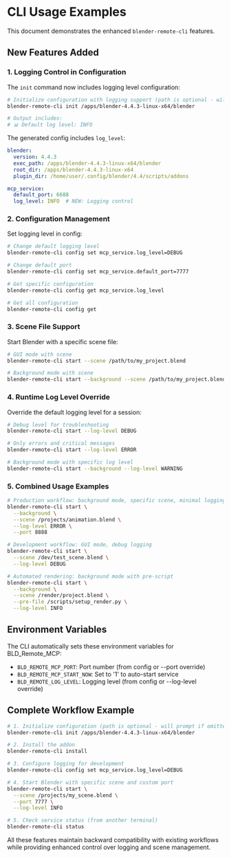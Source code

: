 # CLI Usage Examples

This document demonstrates the enhanced `blender-remote-cli` features.

## New Features Added

### 1. Logging Control in Configuration

The `init` command now includes logging level configuration:

```bash
# Initialize configuration with logging support (path is optional - will prompt if omitted)
blender-remote-cli init /apps/blender-4.4.3-linux-x64/blender

# Output includes:
# 📊 Default log level: INFO
```

The generated config includes `log_level`:
```yaml
blender:
  version: 4.4.3
  exec_path: /apps/blender-4.4.3-linux-x64/blender
  root_dir: /apps/blender-4.4.3-linux-x64
  plugin_dir: /home/user/.config/blender/4.4/scripts/addons

mcp_service:
  default_port: 6688
  log_level: INFO  # NEW: Logging control
```

### 2. Configuration Management

Set logging level in config:
```bash
# Change default logging level
blender-remote-cli config set mcp_service.log_level=DEBUG

# Change default port  
blender-remote-cli config set mcp_service.default_port=7777

# Get specific configuration
blender-remote-cli config get mcp_service.log_level

# Get all configuration
blender-remote-cli config get
```

### 3. Scene File Support

Start Blender with a specific scene file:
```bash
# GUI mode with scene
blender-remote-cli start --scene /path/to/my_project.blend

# Background mode with scene
blender-remote-cli start --background --scene /path/to/my_project.blend
```

### 4. Runtime Log Level Override

Override the default logging level for a session:
```bash
# Debug level for troubleshooting
blender-remote-cli start --log-level DEBUG

# Only errors and critical messages
blender-remote-cli start --log-level ERROR

# Background mode with specific log level
blender-remote-cli start --background --log-level WARNING
```

### 5. Combined Usage Examples

```bash
# Production workflow: background mode, specific scene, minimal logging
blender-remote-cli start \
  --background \
  --scene /projects/animation.blend \
  --log-level ERROR \
  --port 8888

# Development workflow: GUI mode, debug logging
blender-remote-cli start \
  --scene /dev/test_scene.blend \
  --log-level DEBUG

# Automated rendering: background mode with pre-script
blender-remote-cli start \
  --background \
  --scene /render/project.blend \
  --pre-file /scripts/setup_render.py \
  --log-level INFO
```

## Environment Variables

The CLI automatically sets these environment variables for BLD_Remote_MCP:

- `BLD_REMOTE_MCP_PORT`: Port number (from config or --port override)
- `BLD_REMOTE_MCP_START_NOW`: Set to '1' to auto-start service
- `BLD_REMOTE_LOG_LEVEL`: Logging level (from config or --log-level override)

## Complete Workflow Example

```bash
# 1. Initialize configuration (path is optional - will prompt if omitted)
blender-remote-cli init /apps/blender-4.4.3-linux-x64/blender

# 2. Install the addon
blender-remote-cli install

# 3. Configure logging for development
blender-remote-cli config set mcp_service.log_level=DEBUG

# 4. Start Blender with specific scene and custom port
blender-remote-cli start \
  --scene /projects/my_scene.blend \
  --port 7777 \
  --log-level INFO

# 5. Check service status (from another terminal)
blender-remote-cli status
```

All these features maintain backward compatibility with existing workflows while providing enhanced control over logging and scene management.